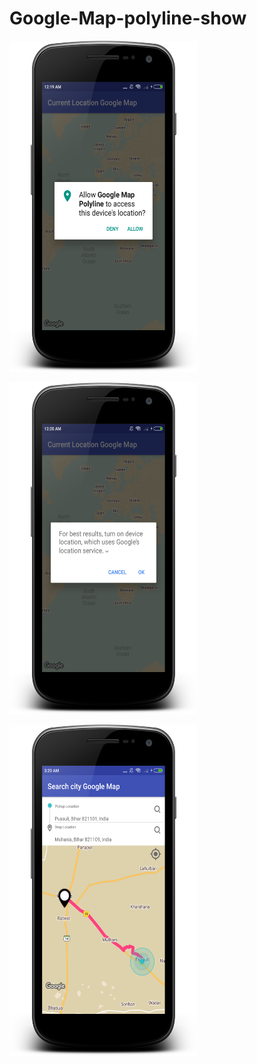# Google-Map-polyline-show

  <img src="https://raw.githubusercontent.com/kotlinkarun/Google-Map-polyline-show/master/art/pic1.png"
 data-canonical-src="#" width="300" height="530" />

 <img src="https://raw.githubusercontent.com/kotlinkarun/Google-Map-polyline-show/master/art/pic2.png"
 data-canonical-src="#" width="300" height="530" />
 
 
 <img src="https://raw.githubusercontent.com/kotlinkarun/Google-Map-polyline-show/master/art/pic3.png"
 data-canonical-src="#" width="300" height="530" />
